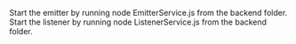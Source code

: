 Start the emitter by running node EmitterService.js from the backend folder.
Start the listener by running node ListenerService.js from the backend folder.